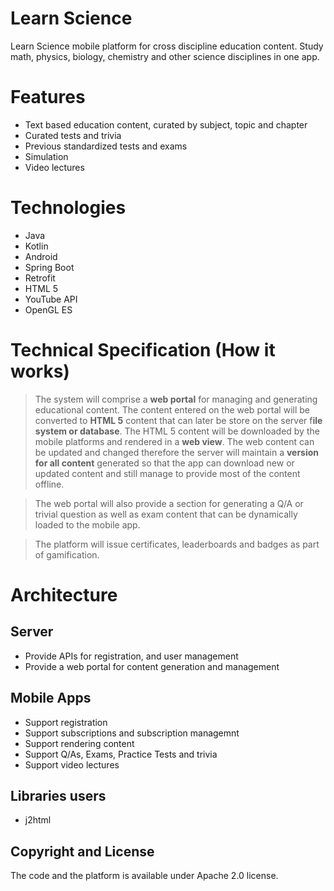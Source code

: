 # Learn Science
Learn Science mobile platform for cross discipline education content. Study math, physics, biology, chemistry and other science disciplines in one app.

# Features
- Text based education content, curated by subject, topic and chapter
- Curated tests and trivia
- Previous standardized tests and exams
- Simulation
- Video lectures

# Technologies
- Java
- Kotlin
- Android
- Spring Boot
- Retrofit
- HTML 5
- YouTube API
- OpenGL ES

# Technical Specification (How it works)
 > The system will comprise a **web portal** for managing and generating educational content. The content entered on the 
 > web portal will be converted to **HTML 5** content that can later
> be store on the server f**ile system or database**. The HTML 5 content will be downloaded by the mobile platforms and rendered in a **web view**. 
 > The web content can be updated and changed therefore the server will
 > maintain a **version for all content** generated so that the app can download new or updated content and still manage to provide most of the content
 > offline.
 
> The web portal will also provide a section for generating a Q/A or trivial question as well as exam content that can be dynamically loaded to the mobile app.

> The platform will issue certificates, leaderboards and badges as part of gamification.

# Architecture
## Server
- Provide APIs for registration, and user management
- Provide a web portal for content generation and management

## Mobile Apps
- Support registration
- Support subscriptions and subscription managemnt
- Support rendering content 
- Support Q/As, Exams, Practice Tests and trivia
- Support video lectures

## Libraries users
- j2html

## Copyright and License
The code and the platform is available under Apache 2.0 license.
 


